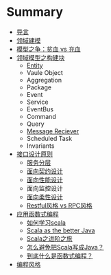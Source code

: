 # Summary

* [导言](README.md)
* [领域建模](chapter1-about-ddd.md)
* [模型之争：贫血 vs 充血](mo-xing-zhi-zheng-ff1a-pin-xie-vs-chong-xie.md)
* [领域模型之构建块](ling-yu-mo-xing-zhi-gou-jian-kuai.md)
  * [Entity](ling-yu-mo-xing-zhi-gou-jian-kuai/entity.md)
  * Vaule Object
  * Aggregation
  * Package
  * Event
  * Service
  * EventBus
  * Command
  * Query
  * [Message Reciever](ling-yu-mo-xing-zhi-gou-jian-kuai/message-handler.md)
  * Scheduled Task
  * Invariants
* [接口设计原则](jie-kou-she-ji-yuan-ze.md)
  * [服务分层](jie-kou-she-ji-yuan-ze/fu-wu-fen-ceng.md)
  * [面向契约设计](jie-kou-she-ji-yuan-ze/mian-xiang-qi-yue-she-ji.md)
  * [面向性能设计](jie-kou-she-ji-yuan-ze/mian-xiang-xing-neng-she-ji.md)
  * 面向监控设计
  * [面向柔性设计](jie-kou-she-ji-yuan-ze/rou-xing-she-ji.md)
  * [Restful风格 vs RPC风格](jie-kou-she-ji-yuan-ze/restfulfeng-ge-vs-rpc-feng-ge.md)
* [应用函数式编程](ying-yong-han-shu-shi-bian-cheng.md)
  * [如何学习scala](ying-yong-han-shu-shi-bian-cheng/ru-he-xue-xi-scala.md)
  * [Scala as the better Java](ying-yong-han-shu-shi-bian-cheng/scala-as-a-better-java.md)
  * [Scala之进阶之旅](ying-yong-han-shu-shi-bian-cheng/scalazhi-jin-jie-zhi-lv.md)
  * [怎么避免把Scala写成Java？](ying-yong-han-shu-shi-bian-cheng/zen-yao-bi-mian-ba-scala-xie-cheng-java.md)
  * [到底什么是函数式编程？](ying-yong-han-shu-shi-bian-cheng/dao-di-shi-yao-shi-han-shu-shi-bian-cheng-ff1f.md)
* [编程风格](bian-cheng-feng-ge.md)

